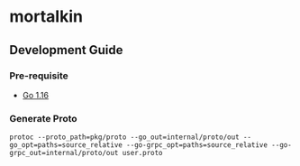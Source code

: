# mortalkin

## Development Guide
### Pre-requisite
- [Go 1.16](https://golang.org/doc/install)

### Generate Proto
```
protoc --proto_path=pkg/proto --go_out=internal/proto/out --go_opt=paths=source_relative --go-grpc_opt=paths=source_relative --go-grpc_out=internal/proto/out user.proto
```
